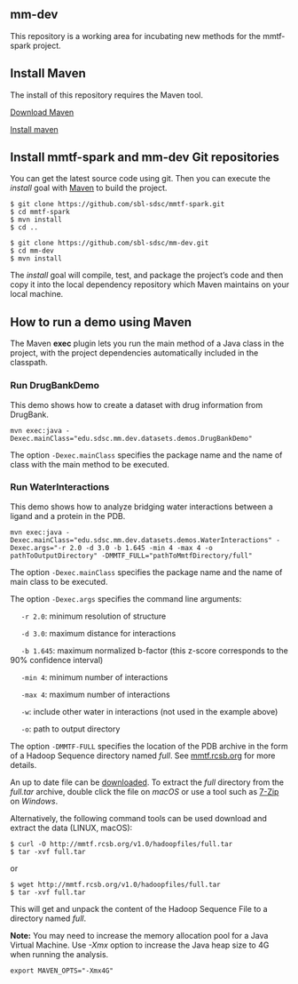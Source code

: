 ## mm-dev
This repository is a working area for incubating new methods for the mmtf-spark project.

## Install Maven
The install of this repository requires the Maven tool.

[Download Maven](http://maven.apache.org/download.cgi)

[Install maven](http://maven.apache.org/install.html)

## Install mmtf-spark and mm-dev Git repositories
You can get the latest source code using git. Then you can execute the *install* goal with [Maven](http://maven.apache.org/guides/getting-started/index.html#What_is_Maven) to build the project.

```
$ git clone https://github.com/sbl-sdsc/mmtf-spark.git
$ cd mmtf-spark
$ mvn install
$ cd ..

$ git clone https://github.com/sbl-sdsc/mm-dev.git
$ cd mm-dev
$ mvn install
```
The *install* goal will compile, test, and package the project’s code and then copy it into the local dependency repository which Maven maintains on your local machine.


## How to run a demo using Maven
The Maven **exec** plugin lets you run the main method of a Java class in the project, with the project dependencies automatically included in the classpath.

### Run DrugBankDemo
This demo shows how to create a dataset with drug information from DrugBank.

```
mvn exec:java -Dexec.mainClass="edu.sdsc.mm.dev.datasets.demos.DrugBankDemo"
```

The option `-Dexec.mainClass` specifies the package name and the name of class with the main method to be executed.


### Run WaterInteractions
This demo shows how to analyze bridging water interactions between a ligand and a protein in the PDB.

```
mvn exec:java -Dexec.mainClass="edu.sdsc.mm.dev.datasets.demos.WaterInteractions" -Dexec.args="-r 2.0 -d 3.0 -b 1.645 -min 4 -max 4 -o pathToOutputDirectory" -DMMTF_FULL="pathToMmtfDirectory/full"
```

The option `-Dexec.mainClass` specifies the package name and the name of main class to be executed.

The option `-Dexec.args` specifies the command line arguments:

&nbsp;&nbsp;&nbsp;&nbsp;&nbsp;`-r 2.0`: minimum resolution of structure

&nbsp;&nbsp;&nbsp;&nbsp;&nbsp;`-d 3.0`: maximum distance for interactions

&nbsp;&nbsp;&nbsp;&nbsp;&nbsp;`-b 1.645`: maximum normalized b-factor (this z-score corresponds to the 90% confidence interval)

&nbsp;&nbsp;&nbsp;&nbsp;&nbsp;`-min 4`: minimum number of interactions

&nbsp;&nbsp;&nbsp;&nbsp;&nbsp;`-max 4`: maximum number of interactions

&nbsp;&nbsp;&nbsp;&nbsp;&nbsp;`-w`: include other water in interactions (not used in the example above)

&nbsp;&nbsp;&nbsp;&nbsp;&nbsp;`-o`: path to output directory

The option `-DMMTF-FULL` specifies the location of the PDB archive in the form of a Hadoop Sequence directory named *full*. See [mmtf.rcsb.org](http://mmtf.rcsb.org/download.html) for more details.

An up to date file can be [downloaded](http://mmtf.rcsb.org/v1.0/hadoopfiles/full.tar). To extract the *full* directory from the *full.tar* archive, double click the file on *macOS* or use a tool such as [7-Zip](http://www.7-zip.org/) on *Windows*.

Alternatively, the following command tools can be used download and extract the data (LINUX, macOS):

```
$ curl -O http://mmtf.rcsb.org/v1.0/hadoopfiles/full.tar
$ tar -xvf full.tar
```
or
```
$ wget http://mmtf.rcsb.org/v1.0/hadoopfiles/full.tar
$ tar -xvf full.tar
```

This will get and unpack the content of the Hadoop Sequence File to a directory named *full*. 


**Note:** You may need to increase the memory allocation pool for a Java Virtual Machine. Use *-Xmx* option to increase the Java heap size to 4G when running the analysis.
```
export MAVEN_OPTS="-Xmx4G"
```
